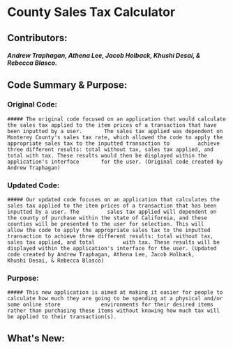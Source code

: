 # **County Sales Tax Calculator**

## Contributors: 
  ##### Andrew Traphagan, Athena Lee, Jacob Holback, Khushi Desai, & Rebecca Blasco.

## Code Summary & Purpose:
  ### Original Code:
    ##### The original code focused on an application that would calculate the sales tax applied to the item prices of a transaction that have been inputted by a user.       The sales tax applied was dependent on Monterey County's sales tax rate, which allowed the code to apply the appropriate sales tax to the inputted transaction to         achieve three different results: total without tax, sales tax applied, and total with tax. These results would then be displayed within the application's interface       for the user. (Original code created by Andrew Traphagan)
  ### Updated Code:
    ##### Our updated code focuses on an application that calculates the sales tax applied to the item prices of a transaction that has been inputted by a user. The         sales tax applied will dependent on the county of purchase within the state of California, and these counties will be presented to the user for selection. This will     allow the code to apply the appropriate sales tax to the inputted transaction to achieve three different results: total without tax, sales tax applied, and total         with tax. These results will be displayed within the application's interface for the user. (Updated code created by Andrew Traphagan, Athena Lee, Jacob Holback,         Khushi Desai, & Rebecca Blasco)
  ### Purpose:
    ##### This new application is aimed at making it easier for people to calculate how much they are going to be spending at a physical and/or some online store             environments for their desired items rather than purchasing these items without knowing how much tax will be applied to their transaction(s).

## What's New:
